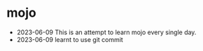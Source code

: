 # mojo
- 2023-06-09 This is an attempt to learn mojo every single day.
- 2023-06-09 learnt to use git commit